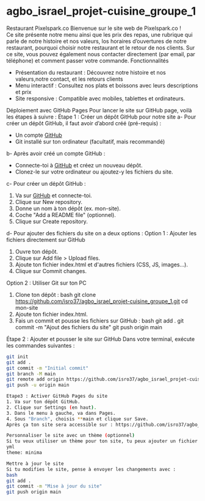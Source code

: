 # agbo_israel_projet-cuisine_groupe_1
Restaurant Pixelspark.co
Bienvenue sur le site web de Pixelspark.co !  
Ce site présente notre menu ainsi que les prix des repas, une rubrique qui parle de notre histoire et nos valeurs, los horaires d’ouvertures de notre restaurant, pourquoi choisir notre restaurant et le retour de nos clients. Sur ce site, vous pouvez également nous contacter directement (par email, par téléphone) et comment passer votre commande.
Fonctionnalités
- Présentation du restaurant : Découvrez notre histoire et nos valeurs,notre contact, et les retours clients
-  Menu interactif : Consultez nos plats et boissons avec leurs descriptions et prix
- Site responsive : Compatible avec mobiles, tablettes et ordinateurs.

Déploiement avec GitHub Pages
Pour lancer le site sur GitHub page, voilà les étapes à suivre :
Étape 1 : Créer un dépôt GitHub pour notre site 
a- Pour créer un dépôt GitHub, il faut avoir d’abord créé (pré-requis) :
- Un compte [GitHub](https://github.com/)
- Git installé sur ton ordinateur (facultatif, mais recommandé)

b- Après avoir créé un compte GitHub :
- Connecte-toi à [GitHub](https://github.com/) et créez un nouveau dépôt.
- Clonez-le sur votre ordinateur ou ajoutez-y les fichiers du site.

c- Pour créer un dépôt GitHub :
1. Va sur [GitHub](https://github.com/) et connecte-toi.
2. Clique sur New repository.
3. Donne un nom à ton dépôt (ex. mon-site).
4. Coche "Add a README file" (optionnel).
5. Clique sur Create repository.

d- Pour ajouter des fichiers du site on a deux options :
Option 1 : Ajouter les fichiers directement sur GitHub
1. Ouvre ton dépôt.
2. Clique sur Add file > Upload files.
3. Ajoute ton fichier index.html et d'autres fichiers (CSS, JS, images…).
4. Clique sur Commit changes.

Option 2 : Utiliser Git sur ton PC
1. Clone ton dépôt :
   bash
   git clone https://github.com/isro37/agbo_israel_projet-cuisine_groupe_1.git
   cd mon-site
2. Ajoute ton fichier index.html.
3. Fais un commit et pousse les fichiers sur GitHub :
   bash
   git add .
   git commit -m "Ajout des fichiers du site"
   git push origin main
  
Étape 2 : Ajouter et pousser le site sur GitHub
Dans votre terminal, exécute les commandes suivantes :  
```sh
git init
git add .
git commit -m "Initial commit"
git branch -M main
git remote add origin https://github.com/isro37/agbo_israel_projet-cuisine_groupe_1.git
git push -u origin main

Etape3 : Activer GitHub Pages du site
1. Va sur ton dépôt GitHub.
2. Clique sur Settings (en haut).
3. Dans le menu à gauche, va dans Pages.
4. Sous "Branch", choisis **main et clique sur Save.
Après ça ton site sera accessible sur : https://github.com/isro37/agbo_israel_projet-cuisine_groupe_1.git

Personnaliser le site avec un thème (optionnel)
Si tu veux utiliser un thème pour ton site, tu peux ajouter un fichier \_config.yml avec :
yml
theme: minima

Mettre à jour le site
Si tu modifies le site, pense à envoyer les changements avec :
bash
git add .
git commit -m "Mise à jour du site"
git push origin main
